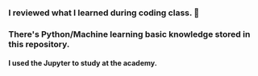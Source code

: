### I reviewed what I learned during coding class. 🧐
### There's Python/Machine learning basic knowledge stored in this repository.
#### I used the Jupyter to study at the academy.
